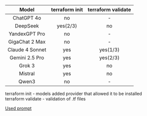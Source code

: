 | Model   | terraform init   | terraform validate   |
|:-------:|:--------------------:|:----------------:|
| ChatGPT 4o | no | - |
| DeepSeek | yes(2/3) | no |
| YandexGPT Pro | no | - |
| GigaChat 2 Max | no | - |
| Claude 4 Sonnet | yes | yes(1/3) |
| Gemini 2.5 Pro | yes | yes(2/3) |
| Grok 3 | yes | no |
| Mistral | yes | no |
| Qwen3 | no | - |

terraform init - models added provider that allowed it to be installed   
terraform validate - validation of .tf files

[Used prompt](./prompt.txt)
